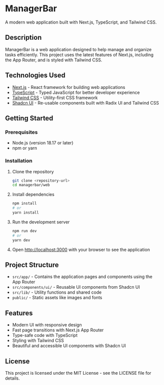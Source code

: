 # ManagerBar

A modern web application built with Next.js, TypeScript, and Tailwind CSS.

## Description

ManagerBar is a web application designed to help manage and organize tasks efficiently. This project uses the latest features of Next.js, including the App Router, and is styled with Tailwind CSS.

## Technologies Used

- [Next.js](https://nextjs.org/) - React framework for building web applications
- [TypeScript](https://www.typescriptlang.org/) - Typed JavaScript for better developer experience
- [Tailwind CSS](https://tailwindcss.com/) - Utility-first CSS framework
- [Shadcn UI](https://ui.shadcn.com/) - Re-usable components built with Radix UI and Tailwind CSS

## Getting Started

### Prerequisites

- Node.js (version 18.17 or later)
- npm or yarn

### Installation

1. Clone the repository

   ```bash
   git clone <repository-url>
   cd managerbar/web
   ```

2. Install dependencies

   ```bash
   npm install
   # or
   yarn install
   ```

3. Run the development server

   ```bash
   npm run dev
   # or
   yarn dev
   ```

4. Open [http://localhost:3000](http://localhost:3000) with your browser to see the application

## Project Structure

- `src/app/` - Contains the application pages and components using the App Router
- `src/components/ui/` - Reusable UI components from Shadcn UI
- `src/lib/` - Utility functions and shared code
- `public/` - Static assets like images and fonts

## Features

- Modern UI with responsive design
- Fast page transitions with Next.js App Router
- Type-safe code with TypeScript
- Styling with Tailwind CSS
- Beautiful and accessible UI components with Shadcn UI

## License

This project is licensed under the MIT License - see the LICENSE file for details.
